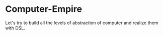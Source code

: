 # Computer-Empire
Let's try to build all the levels of abstraction of computer and realize them with DSL.
